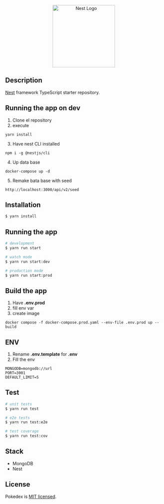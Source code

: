 <p align="center">
  <a href="http://nestjs.com/" target="blank"><img src="https://nestjs.com/img/logo-small.svg" width="200" alt="Nest Logo" /></a>
</p>


## Description

[Nest](https://github.com/nestjs/nest) framework TypeScript starter repository.

## Running the app on dev

1. Clone el repository
2. execute
```
yarn install
```
3. Have nest CLI installed
```
npm i -g @nestjs/cli
```
4. Up data base
```
docker-compose up -d
```
5. Remake bata base with seed
```
http://localhost:3000/api/v2/seed
```


## Installation

```bash
$ yarn install
```

## Running the app

```bash
# development
$ yarn run start

# watch mode
$ yarn run start:dev

# production mode
$ yarn run start:prod
```

## Build the app
1. Have __.env.prod__
2. fill env var
3. create image
```
docker compose -f docker-compose.prod.yaml --env-file .env.prod up --build
```


## ENV
1. Rename __.env.template__ for __.env__
2. Fill the env
```
MONGODB=mongodb://url
PORT=3001
DEFAULT_LIMIT=5
```

## Test

```bash
# unit tests
$ yarn run test

# e2e tests
$ yarn run test:e2e

# test coverage
$ yarn run test:cov
```

## Stack
* MongoDB
* Nest

## License

Pokedex is [MIT licensed](LICENSE).

